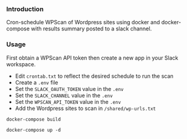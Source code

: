 ### Introduction

Cron-schedule WPScan of Wordpress sites using docker and docker-compose with results 
summary posted to a slack channel.

### Usage

First obtain a WPScan API token then create a new app in your Slack workspace.


* Edit `crontab.txt` to reflect the desired schedule to run the scan
* Create a `.env` file
* Set the `SLACK_OAUTH_TOKEN` value in the `.env`
* Set the `SLACK_CHANNEL` value in the `.env`
* Set the `WPSCAN_API_TOKEN` value in the `.env`
* Add the Wordpress sites to scan in `/shared/wp-urls.txt`

`docker-compose build`

`docker-compose up -d`
